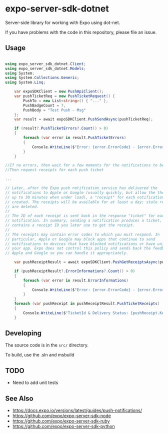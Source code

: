 # expo-server-sdk-dotnet
Server-side library for working with Expo using dot-net.

If you have problems with the code in this repository, please file an issue.

## Usage


```cs

using expo_server_sdk_dotnet.Client;
using expo_server_sdk_dotnet.Models;
using System;
using System.Collections.Generic;
using System.Linq;

	var expoSDKClient = new PushApiClient();
	var pushTicketReq = new PushTicketRequest() {
		PushTo = new List<string>() { "..." },
		PushBadgeCount = 7,
		PushBody = "Test Push - Msg"
	};
	var result = await expoSDKClient.PushSendAsync(pushTicketReq);

	if (result?.PushTicketErrors?.Count() > 0) 
	{
		foreach (var error in result.PushTicketErrors) 
		{
			Console.WriteLine($"Error: {error.ErrorCode} - {error.ErrorMessage}");
		}
	}

//If no errors, then wait for a few moments for the notifications to be delivered
//Then request receipts for each push ticket

...

// Later, after the Expo push notification service has delivered the
// notifications to Apple or Google (usually quickly, but allow the the service
// up to 30 minutes when under load), a "receipt" for each notification is
// created. The receipts will be available for at least a day; stale receipts
// are deleted.
//
// The ID of each receipt is sent back in the response "ticket" for each
// notification. In summary, sending a notification produces a ticket, which
// contains a receipt ID you later use to get the receipt.
//
// The receipts may contain error codes to which you must respond. In
// particular, Apple or Google may block apps that continue to send
// notifications to devices that have blocked notifications or have uninstalled
// your app. Expo does not control this policy and sends back the feedback from
// Apple and Google so you can handle it appropriately.

	var pushReceiptResult = await expoSDKClient.PushGetReceiptsAsync(pushReceiptReq);

	if (pushReceiptResult?.ErrorInformations?.Count() > 0) 
	{
		foreach (var error in result.ErrorInformations) 
		{
			Console.WriteLine($"Error: {error.ErrorCode} - {error.ErrorMessage}");
		}
	}
	foreach (var pushReceipt in pushReceiptResult.PushTicketReceipts) 
	{
		Console.WriteLine($"TicketId & Delivery Status: {pushReceipt.Key} {pushReceipt.Value.DeliveryStatus} {pushReceipt.Value.DeliveryMessage}");
	}
```


## Developing

The source code is in the `src/` directory.

To build, use the .sln and msbuild


## TODO

  * Need to add unit tests

## See Also

  * https://docs.expo.io/versions/latest/guides/push-notifications/
  * https://github.com/expo/expo-server-sdk-node
  * https://github.com/expo/expo-server-sdk-ruby
  * https://github.com/expo/expo-server-sdk-python

